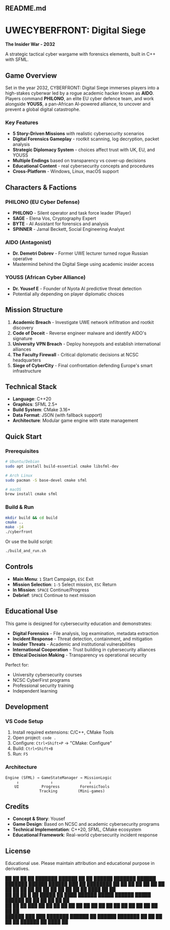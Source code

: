 ## README.md

# UWECYBERFRONT: Digital Siege

**The Insider War - 2032**

A strategic tactical cyber wargame with forensics elements, built in C++ with SFML.

## Game Overview

Set in the year 2032, CYBERFRONT: Digital Siege immerses players into a high-stakes cyberwar led by a rogue academic hacker known as **AIDO**. Players command **PHILONO**, an elite EU cyber defence team, and work alongside **YOUSS**, a pan-African AI-powered alliance, to uncover and prevent a global digital catastrophe.

### Key Features

- **5 Story-Driven Missions** with realistic cybersecurity scenarios
- **Digital Forensics Gameplay** - rootkit scanning, log decryption, packet analysis
- **Strategic Diplomacy System** - choices affect trust with UK, EU, and YOUSS
- **Multiple Endings** based on transparency vs cover-up decisions
- **Educational Content** - real cybersecurity concepts and procedures
- **Cross-Platform** - Windows, Linux, macOS support

## Characters & Factions

### PHILONO (EU Cyber Defense)
- **PHILONO** - Silent operator and task force leader (Player)
- **SAGE** - Elena Vos, Cryptography Expert
- **BYTE** - AI Assistant for forensics and analysis
- **SPINNER** - Jamal Beckett, Social Engineering Analyst

### AIDO (Antagonist)
- **Dr. Demetri Dobrev** - Former UWE lecturer turned rogue Russian operative
- Mastermind behind the Digital Siege using academic insider access

### YOUSS (African Cyber Alliance)
- **Dr. Yousef E** - Founder of Nyota AI predictive threat detection
- Potential ally depending on player diplomatic choices

## Mission Structure

1. **Academic Breach** - Investigate UWE network infiltration and rootkit discovery
2. **Code of Deceit** - Reverse engineer malware and identify AIDO's signature
3. **University VPN Breach** - Deploy honeypots and establish international alliances
4. **The Faculty Firewall** - Critical diplomatic decisions at NCSC headquarters
5. **Siege of CyberCity** - Final confrontation defending Europe's smart infrastructure

## Technical Stack
- **Language**: C++20
- **Graphics**: SFML 2.5+
- **Build System**: CMake 3.16+
- **Data Format**: JSON (with fallback support)
- **Architecture**: Modular game engine with state management

## Quick Start

### Prerequisites
```bash
# Ubuntu/Debian
sudo apt install build-essential cmake libsfml-dev

# Arch Linux  
sudo pacman -S base-devel cmake sfml

# macOS
brew install cmake sfml
```

### Build & Run
```bash
mkdir build && cd build
cmake ..
make -j4
./cyberfront
```

Or use the build script:
```bash
./build_and_run.sh
```

## Controls

- **Main Menu**: `1` Start Campaign, `ESC` Exit
- **Mission Selection**: `1-5` Select mission, `ESC` Return  
- **In Mission**: `SPACE` Continue/Progress
- **Debrief**: `SPACE` Continue to next mission

## Educational Use

This game is designed for cybersecurity education and demonstrates:

- **Digital Forensics** - File analysis, log examination, metadata extraction
- **Incident Response** - Threat detection, containment, and mitigation
- **Insider Threats** - Academic and institutional vulnerabilities
- **International Cooperation** - Trust building in cybersecurity alliances
- **Ethical Decision Making** - Transparency vs operational security

Perfect for:
- University cybersecurity courses
- NCSC CyberFirst programs  
- Professional security training
- Independent learning

## Development

### VS Code Setup
1. Install required extensions: C/C++, CMake Tools
2. Open project: `code .`
3. Configure: `Ctrl+Shift+P` → "CMake: Configure"
4. Build: `Ctrl+Shift+B`
5. Run: `F5`

### Architecture
```
Engine (SFML) → GameStateManager → MissionLogic
     ↓              ↓                ↓
    UI          Progress         ForensicTools
               Tracking         (Mini-games)
```

## Credits

- **Concept & Story**: Yousef
- **Game Design**: Based on NCSC and academic cybersecurity programs
- **Technical Implementation**: C++20, SFML, CMake ecosystem
- **Educational Framework**: Real-world cybersecurity incident response

## License

Educational use. Please maintain attribution and educational purpose in derivatives.

██    ██ ██     ██ ███████      ██████ ██    ██ ██████  ███████ ██████  ███████ ██████   ██████  ███    ██ ████████ 
██    ██ ██     ██ ██          ██       ██  ██  ██   ██ ██      ██   ██ ██      ██   ██ ██    ██ ████   ██    ██    
██    ██ ██  █  ██ █████       ██        ████   ██████  █████   ██████  █████   ██████  ██    ██ ██ ██  ██    ██    
██    ██ ██ ███ ██ ██          ██         ██    ██   ██ ██      ██   ██ ██      ██   ██ ██    ██ ██  ██ ██    ██    
 ██████   ███ ███  ███████      ██████    ██    ██████  ███████ ██   ██ ██      ██   ██  ██████  ██   ████    ██    
                                                                                                                    
                                                                                                                    

